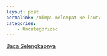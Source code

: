 ```yaml
---
layout: post
permalink: /mimpi-melompat-ke-laut/
categories:
    - Uncategorized
---
```


[Baca Selengkapnya](/02)
